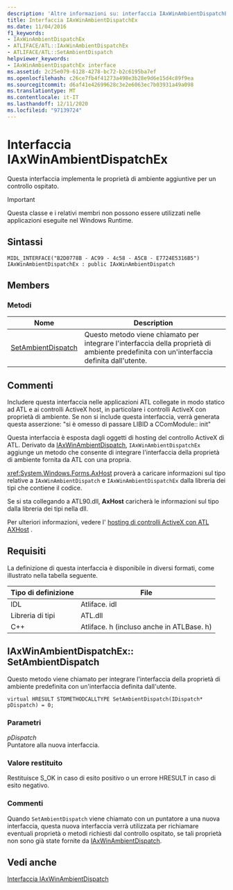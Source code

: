 ```yaml
---
description: 'Altre informazioni su: interfaccia IAxWinAmbientDispatchEx'
title: Interfaccia IAxWinAmbientDispatchEx
ms.date: 11/04/2016
f1_keywords:
- IAxWinAmbientDispatchEx
- ATLIFACE/ATL::IAxWinAmbientDispatchEx
- ATLIFACE/ATL::SetAmbientDispatch
helpviewer_keywords:
- IAxWinAmbientDispatchEx interface
ms.assetid: 2c25e079-6128-4278-bc72-b2c6195ba7ef
ms.openlocfilehash: c26ce7fb4f41273a498e3b28e9d6e15d4c89f9ea
ms.sourcegitcommit: d6af41e42699628c3e2e6063ec7b03931a49a098
ms.translationtype: MT
ms.contentlocale: it-IT
ms.lasthandoff: 12/11/2020
ms.locfileid: "97139724"
---
```

# <a name="iaxwinambientdispatchex-interface"></a>Interfaccia IAxWinAmbientDispatchEx

Questa interfaccia implementa le proprietà di ambiente aggiuntive per un controllo ospitato.

> [!IMPORTANT]
> Questa classe e i relativi membri non possono essere utilizzati nelle applicazioni eseguite nel Windows Runtime.

## <a name="syntax"></a>Sintassi

```
MIDL_INTERFACE("B2D0778B - AC99 - 4c58 - A5C8 - E7724E5316B5") IAxWinAmbientDispatchEx : public IAxWinAmbientDispatch
```

## <a name="members"></a>Members

### <a name="methods"></a>Metodi

|Nome|Description|
|-|-|
|[SetAmbientDispatch](#setambientdispatch)|Questo metodo viene chiamato per integrare l'interfaccia della proprietà di ambiente predefinita con un'interfaccia definita dall'utente.|

## <a name="remarks"></a>Commenti

Includere questa interfaccia nelle applicazioni ATL collegate in modo statico ad ATL e ai controlli ActiveX host, in particolare i controlli ActiveX con proprietà di ambiente. Se non si include questa interfaccia, verrà generata questa asserzione: "si è omesso di passare LIBID a CComModule:: init"

Questa interfaccia è esposta dagli oggetti di hosting del controllo ActiveX di ATL. Derivato da [IAxWinAmbientDispatch](../../atl/reference/iaxwinambientdispatch-interface.md), `IAxWinAmbientDispatchEx` aggiunge un metodo che consente di integrare l'interfaccia della proprietà di ambiente fornita da ATL con una propria.

<xref:System.Windows.Forms.AxHost> proverà a caricare informazioni sul tipo relative a `IAxWinAmbientDispatch` e `IAxWinAmbientDispatchEx` dalla libreria dei tipi che contiene il codice.

Se si sta collegando a ATL90.dll, **AxHost** caricherà le informazioni sul tipo dalla libreria dei tipi nella dll.

Per ulteriori informazioni, vedere l' [hosting di controlli ActiveX con ATL AXHost](../../atl/atl-control-containment-faq.md#hosting-activex-controls-using-atl-axhost) .

## <a name="requirements"></a>Requisiti

La definizione di questa interfaccia è disponibile in diversi formati, come illustrato nella tabella seguente.

|Tipo di definizione|File|
|---------------------|----------|
|IDL|Atliface. idl|
|Libreria di tipi|ATL.dll|
|C++|Atliface. h (incluso anche in ATLBase. h)|

## <a name="iaxwinambientdispatchexsetambientdispatch"></a><a name="setambientdispatch"></a> IAxWinAmbientDispatchEx:: SetAmbientDispatch

Questo metodo viene chiamato per integrare l'interfaccia della proprietà di ambiente predefinita con un'interfaccia definita dall'utente.

```
virtual HRESULT STDMETHODCALLTYPE SetAmbientDispatch(IDispatch* pDispatch) = 0;
```

### <a name="parameters"></a>Parametri

*pDispatch*<br/>
Puntatore alla nuova interfaccia.

### <a name="return-value"></a>Valore restituito

Restituisce S_OK in caso di esito positivo o un errore HRESULT in caso di esito negativo.

### <a name="remarks"></a>Commenti

Quando `SetAmbientDispatch` viene chiamato con un puntatore a una nuova interfaccia, questa nuova interfaccia verrà utilizzata per richiamare eventuali proprietà o metodi richiesti dal controllo ospitato, se tali proprietà non sono già state fornite da [IAxWinAmbientDispatch](../../atl/reference/iaxwinambientdispatch-interface.md).

## <a name="see-also"></a>Vedi anche

[Interfaccia IAxWinAmbientDispatch](../../atl/reference/iaxwinambientdispatch-interface.md)
